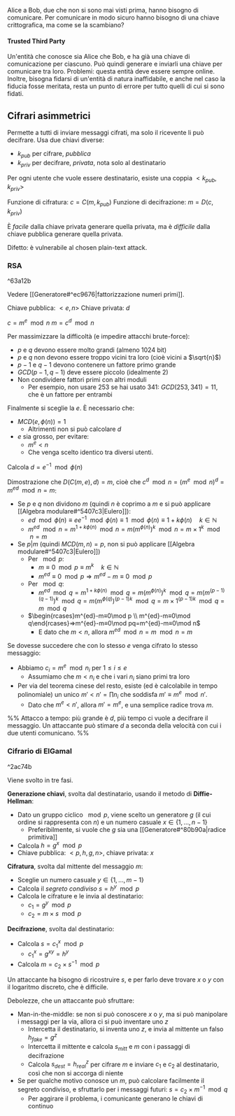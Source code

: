Alice a Bob, due che non si sono mai visti prima, hanno bisogno di comunicare.
Per comunicare in modo sicuro hanno bisogno di una chiave crittografica, ma come se la scambiano?

#### Trusted Third Party

Un'entità che conosce sia Alice che Bob, e ha già una chiave di comunicazione per ciascuno.
Può quindi generare e inviarli una chiave per comunicare tra loro.
Problemi: questa entità deve essere sempre online. Inoltre, bisogna fidarsi di un'entità di natura inaffidabile, e anche nel caso la fiducia fosse meritata, resta un punto di errore per tutto quelli di cui si sono fidati.

## Cifrari asimmetrici

Permette a tutti di inviare messaggi cifrati, ma solo il ricevente li può decifrare.
Usa due chiavi diverse:
- $k_{pub}$ per cifrare, *pubblica*
- $k_{priv}$ per decifrare, *privata*, nota solo al destinatario

Per ogni utente che vuole essere destinatario, esiste una coppia $<k_{pub},k_{priv}>$

Funzione di cifratura: $c=C(m,k_{pub})$
Funzione di decifrazione: $m=D(c,k_{priv})$

È *facile* dalla chiave privata generare quella privata, ma è *difficile* dalla chiave pubblica generare quella privata.

Difetto: è vulnerabile al chosen plain-text attack.

### RSA

^63a12b

Vedere [[Generatore#^ec9676|fattorizzazione numeri primi]].

Chiave pubblica: $<e,n>$
Chiave privata: $d$

$c=m^e\mod n$
$m=c^d\mod n$

Per massimizzare la difficoltà (e impedire attacchi brute-force):
- $p$ e $q$ devono essere molto grandi (almeno 1024 bit)
- $p$ e $q$ non devono essere troppo vicini tra loro (cioè vicini a $\sqrt{n}$)
- $p-1$ e $q-1$ devono contenere un fattore primo grande
- $GCD(p-1,q-1)$ deve essere piccolo (idealmente 2)
- Non condividere fattori primi con altri moduli
	- Per esempio, non usare 253 se hai usato 341: $GCD(253,341)=11$, che è un fattore per entrambi

Finalmente si sceglie la $e$. È necessario che:
- $MCD(e,ϕ(n))=1$
	- Altrimenti non si può calcolare $d$
- $e$ sia grosso, per evitare:
	- $m^e<n$
	- Che venga scelto identico tra diversi utenti.

Calcola $d=e^{-1}\mod ϕ(n)$

Dimostrazione che $D(C(m, e), d)=m$, cioè che $c^d\mod n=(m^e\mod n)^d=m^{ed}\mod n=m$:
- Se $p$ e $q$ non dividono $m$ (quindi $n$ è coprimo a $m$ e si può applicare [[Algebra modulare#^5407c3|Eulero]]):
	- $ed\mod ϕ(n)≡ee^{-1}\mod ϕ(n)≡1\mod ϕ(n)≡1+kϕ(n) \quad k∈ℕ$
	- $m^{ed}\mod n=m^{1+kϕ(n)}\mod n=m(m^{ϕ(n)})^k\mod n=m×1^k\mod n=m$
- Se $p|m$ (quindi $MCD(m,n)=p$, non si può applicare [[Algebra modulare#^5407c3|Eulero]])
	- Per $\mod p$:
		- $m≡0\mod p≡m^k \quad k∈ℕ$
		- $m^{ed}≡0\mod p⇒m^{ed}-m≡0\mod p$
	- Per $\mod q$:
		- $m^{ed}\mod q=m^{1+kϕ(n)}\mod q=m(m^{ϕ(n)})^k\mod q=m(m^{(p-1)(q-1)})^k\mod q=m(m^{ϕ(q)})^{(p-1)k}\mod q=m×1^{(p-1)k}\mod q=m\mod q$
	- $\begin{rcases}m^{ed}-m≡0\mod p \\ m^{ed}-m≡0\mod q\end{rcases}⇒m^{ed}-m≡0\mod pq=m^{ed}-m≡0\mod n$
		- E dato che $m<n$, allora $m^{ed}\mod n=m\mod n=m$


Se dovesse succedere che con lo stesso $e$ venga cifrato lo stesso messaggio:
- Abbiamo $c_i=m^e\mod n_i$ per $1≤i≤e$
	- Assumiamo che $m<n_i$ e che i vari $n_i$ siano primi tra loro
- Per via del teorema cinese del resto, esiste (ed è calcolabile in tempo polinomiale) un unico $m'<n'=∏n_i$ che soddisfa $m'≡m^e\mod n'$.
	- Dato che $m^e<n'$, allora $m'=m^e$, e una semplice radice trova $m$.

%%
Attacco a tempo: più grande è $d$, più tempo ci vuole a decifrare il messaggio. Un attaccante può stimare $d$ a seconda della velocità con cui i due utenti comunicano.
%%

### Cifrario di ElGamal

^2ac74b

Viene svolto in tre fasi.

**Generazione chiavi**, svolta dal destinatario, usando il metodo di **Diffie-Hellman**:
- Dato un gruppo ciclico $\mod p$, viene scelto un generatore $g$ (il cui ordine si rappresenta con $n$) e un numero casuale $x∈\{1,…,n-1\}$
	- Preferibilmente, si vuole che $g$ sia una [[Generatore#^80b90a|radice primitiva]]
- Calcola $h=g^x\mod p$
- Chiave pubblica: $<p,h,g,n>$, chiave privata: $x$

**Cifratura**, svolta dal mittente del messaggio $m$:
- Sceglie un numero casuale $y∈\{1,…,m-1\}$
- Calcola il *segreto condiviso* $s=h^y\mod p$
- Calcola le cifrature e le invia al destinatario:
	- $c_1=g^y\mod p$
	- $c_2=m×s\mod p$

**Decifrazione**, svolta dal destinatario:
- Calcola $s=c_1^x\mod p$
	- $c_1^x=g^{xy}=h^y$
- Calcola $m=c_2×s^{-1}\mod p$

Un attaccante ha bisogno di ricostruire $s$, e per farlo deve trovare $x$ o $y$ con il logaritmo discreto, che è difficile.

Debolezze, che un attaccante può sfruttare:
- Man-in-the-middle: se non si può conoscere $x$ o $y$, ma si può manipolare i messaggi per la via, allora ci si può inventare uno $z$
	- Intercetta il destinatario, si inventa uno $z$, e invia al mittente un falso $h_{fake}=g^z$
	- Intercetta il mittente e calcola $s_{mitt}$ e $m$ con i passaggi di decifrazione
	- Calcola $s_{dest}=h_{real}^z$ per cifrare $m$ e inviare $c_1$ e $c_2$ al destinatario, così che non si accorga di niente
- Se per qualche motivo conosce un $m$, può calcolare facilmente il segreto condiviso, e sfruttarlo per i messaggi futuri: $s=c_2×m^{-1}\mod q$
	- Per aggirare il problema, i comunicante generano le chiavi di continuo
